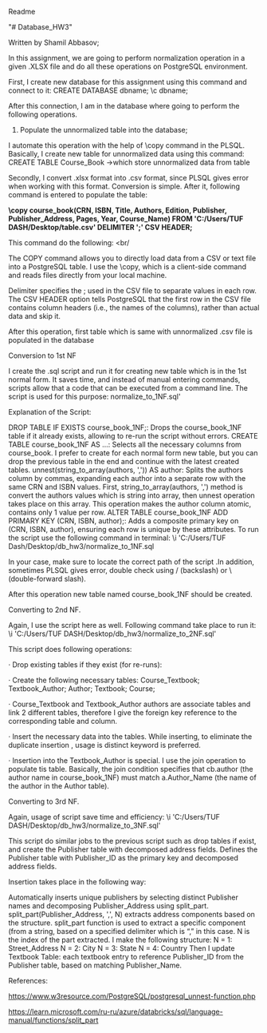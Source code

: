 Readme

"# Database_HW3"

Written by Shamil Abbasov;<br/>

 

In this assignment, we are going to perform normalization operation in a given .XLSX file and do all these operations on PostgreSQL environment. <br/>

First, I create new database for this assignment using this command and connect to it:  CREATE DATABASE dbname; \c dbname;<br/>

After this connection, I am in the database where going to perform the following operations. <br/>

1) Populate the unnormalized table into the database;<br/>

I automate this operation with the help of \copy command in the PLSQL. Basically, I create new table for unnormalized data using this command:  CREATE TABLE Course_Book ->which store unnormalized data from table<br/>

Secondly, I convert .xlsx format into .csv format, since PLSQL gives error when working with this format. Conversion is simple.  After it, following command is entered to populate the table: <br/>

**\copy course_book(CRN, ISBN, Title, Authors, Edition, Publisher, Publisher_Address, Pages, Year, Course_Name) FROM 'C:/Users/TUF DASH/Desktop/table.csv' DELIMITER ';' CSV HEADER;**

This command do the following: <br/

The COPY command allows you to directly load data from a CSV or text file into a PostgreSQL table. I use the \copy, which is a client-side command and reads files directly from your local machine.

Delimiter specifies the ; used in the CSV file to separate values in each row. The CSV HEADER option tells PostgreSQL that the first row in the CSV file contains column headers (i.e., the names of the columns), rather than actual data and skip it.

After this operation, first table which is same with unnormalized .csv file is populated in the database

Conversion to 1st NF

I create the .sql script and run it for creating new table which is in the 1st normal form. It saves time, and instead of manual entering commands, scripts allow that a code that can be executed from a command line.  The script is used for this purpose: normalize_to_1NF.sql'

Explanation of the Script:

DROP TABLE IF EXISTS course_book_1NF;: Drops the course_book_1NF table if it already exists, allowing to re-run the script without errors.
CREATE TABLE course_book_1NF AS ...:
Selects all the necessary columns from course_book. I prefer to create for each normal form new table, but you can drop the previous table in the end and continue with the latest created tables.
unnest(string_to_array(authors, ',')) AS author: Splits the authors column by commas, expanding each author into a separate row with the same CRN and ISBN values. First, string_to_array(authors, ',') method is convert the authors values which is string into array, then unnest operation takes place on this array. This operation makes the author column atomic, contains only 1 value per row.
ALTER TABLE course_book_1NF ADD PRIMARY KEY (CRN, ISBN, author);:
Adds a composite primary key on (CRN, ISBN, author), ensuring each row is unique by these attributes.
To run the script use the following command in terminal: \i 'C:/Users/TUF Dash/Desktop/db_hw3/normalize_to_1NF.sql

In your case, make sure to locate the correct path of the script .In addition, sometimes PLSQL gives error, double check using / (backslash) or \\ (double-forward slash).

After this operation new table named course_book_1NF  should be created.

Converting to 2nd NF.

Again, I use the script here as well. Following command take place to run it:  \i  'C:/Users/TUF DASH/Desktop/db_hw3/normalize_to_2NF.sql'

This script does following operations:

·        Drop existing tables if they exist (for re-runs):

·        Create the following necessary tables: Course_Textbook; Textbook_Author; Author; Textbook; Course;

·        Course_Textbook  and Textbook_Author authors are associate tables and link 2 different tables, therefore I give the foreign key reference to the corresponding table and column.

·        Insert the necessary data into the tables. While inserting, to eliminate the duplicate insertion , usage is distinct keyword is preferred.

·        Insertion into the Textbook_Author is special. I use the join operation to populate tis table. Basically, the join condition specifies that cb.author (the author name in course_book_1NF) must match a.Author_Name (the name of the author in the Author table).

 

Converting to 3rd  NF.

Again, usage of script save time and efficiency:  \i  'C:/Users/TUF DASH/Desktop/db_hw3/normalize_to_3NF.sql'

This script do similar jobs to the previous script such as drop tables if exist, and create the Publisher table with decomposed address fields. Defines the Publisher table with Publisher_ID as the primary key and decomposed address fields.

Insertion takes place in the following way:

Automatically inserts unique publishers by selecting distinct Publisher names and decomposing Publisher_Address using split_part.
split_part(Publisher_Address, ',', N) extracts address components based on the structure. split_part function is used to extract a specific component (from a string, based on a specified delimiter which is “,” in this case. N is the index of the part extracted. I make the following structure:
N = 1: Street_Address
N = 2: City
N = 3: State
N = 4: Country
Then I update Textbook Table: each textbook entry to reference Publisher_ID from the Publisher table, based on matching Publisher_Name.

 

 

References:

https://www.w3resource.com/PostgreSQL/postgresql_unnest-function.php

https://learn.microsoft.com/ru-ru/azure/databricks/sql/language-manual/functions/split_part

 

 

 

 

 

 

 

 

 

 

 

 

 

